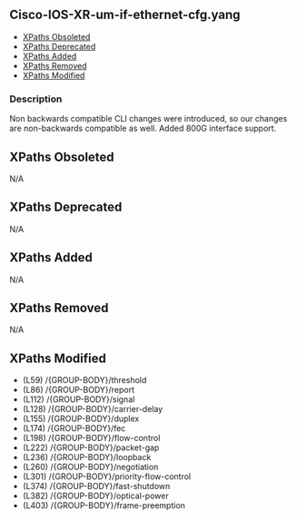 ## Cisco-IOS-XR-um-if-ethernet-cfg.yang

- [XPaths Obsoleted](#xpaths-obsoleted)
- [XPaths Deprecated](#xpaths-deprecated)
- [XPaths Added](#xpaths-added)
- [XPaths Removed](#xpaths-removed)
- [XPaths Modified](#xpaths-modified)

### Description

Non backwards compatible CLI changes were introduced, so our changes are non-backwards compatible as well. Added 800G interface support.

## XPaths Obsoleted

N/A

## XPaths Deprecated

N/A

## XPaths Added

N/A

## XPaths Removed

N/A

## XPaths Modified

- (L59)	/{GROUP-BODY}/threshold
- (L86)	/{GROUP-BODY}/report
- (L112)	/{GROUP-BODY}/signal
- (L128)	/{GROUP-BODY}/carrier-delay
- (L155)	/{GROUP-BODY}/duplex
- (L174)	/{GROUP-BODY}/fec
- (L198)	/{GROUP-BODY}/flow-control
- (L222)	/{GROUP-BODY}/packet-gap
- (L236)	/{GROUP-BODY}/loopback
- (L260)	/{GROUP-BODY}/negotiation
- (L301)	/{GROUP-BODY}/priority-flow-control
- (L374)	/{GROUP-BODY}/fast-shutdown
- (L382)	/{GROUP-BODY}/optical-power
- (L403)	/{GROUP-BODY}/frame-preemption

